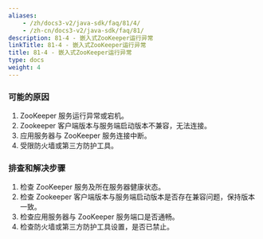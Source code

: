 ```yaml
---
aliases:
    - /zh/docs3-v2/java-sdk/faq/81/4/
    - /zh-cn/docs3-v2/java-sdk/faq/81/
description: 81-4 - 嵌入式ZooKeeper运行异常
linkTitle: 81-4 - 嵌入式ZooKeeper运行异常
title: 81-4 - 嵌入式ZooKeeper运行异常
type: docs
weight: 4
---
```






### 可能的原因

1. ZooKeeper 服务运行异常或宕机。
2. Zookeeper 客户端版本与服务端启动版本不兼容，无法连接。
3. 应用服务器与 ZooKeeper 服务连接中断。
4. 受限防火墙或第三方防护工具。

### 排查和解决步骤

1. 检查 ZooKeeper 服务及所在服务器健康状态。
2. 检查 Zookeeper 客户端版本与服务端启动版本是否存在兼容问题，保持版本一致。
3. 检查应用服务器与 ZooKeeper 服务端口是否通畅。
4. 检查防火墙或第三方防护工具设置，是否已禁止。